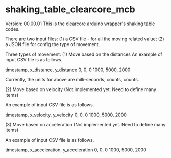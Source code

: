 # shaking_table_clearcore_mcb

Version: 00.00.01
This is the clearcore arduino wrapper's shaking table codes.

There are two input files: (1) a CSV file - for all the moving related value; (2) a JSON file for config the type of movement.

Three types of movement:
(1) Move based on the distances
An example of input CSV file is as follows.

timestamp, x_distance, y_distance
0, 0, 0
1000, 5000, 2000

Currently, the units for above are milli-seconds, counts, counts.

(2) Move based on velocity (Not implemented yet. Need to define many items)

An example of input CSV file is as follows.

timestamp, x_velocity, y_velocity
0, 0, 0
1000, 5000, 2000

(3) Move based on acceleration (Not implemented yet. Need to define many items)

An example of input CSV file is as follows.

timestamp, x_acceleration, y_acceleration
0, 0, 0
1000, 5000, 2000
